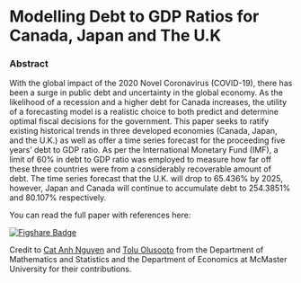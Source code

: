 # Modelling Debt to GDP Ratios for Canada, Japan and The U.K

### Abstract
With the global impact of the 2020 Novel Coronavirus (COVID-19), there has been a surge in public debt and uncertainty in the global economy. As the likelihood of a
recession and a higher debt for Canada increases, the utility of a forecasting model is a realistic choice to both predict and determine optimal fiscal decisions for the
government. This paper seeks to ratify existing historical trends in three developed economies (Canada, Japan, and the U.K.) as well as offer a time series forecast for the
proceeding five years’ debt to GDP ratio. As per the International Monetary Fund (IMF), a limit of 60% in debt to GDP ratio was employed to measure how far off these
three countries were from a considerably recoverable amount of debt. The time series forecast that the U.K. will drop to 65.436% by 2025, however, Japan and Canada will
continue to accumulate debt to 254.3851% and 80.107% respectively.

You can read the full paper with references here:

[![Figshare Badge](https://img.shields.io/badge/figshare-556472.svg?style=for-the-badge&logo=figshare&logoColor=white)](https://figshare.com/articles/dataset/Modelling_Debt_to_GDP_Ratios_for_Canada_Japan_and_The_U_K_/22900337)

Credit to [Cat Anh Nguyen](https://www.linkedin.com/in/cat-nguyen-9b3aa81a9/) and [Tolu Olusooto](https://www.linkedin.com/in/tolu-olusooto/) from the Department of Mathematics and Statistics and the Department of Economics at McMaster University for their contributions.
